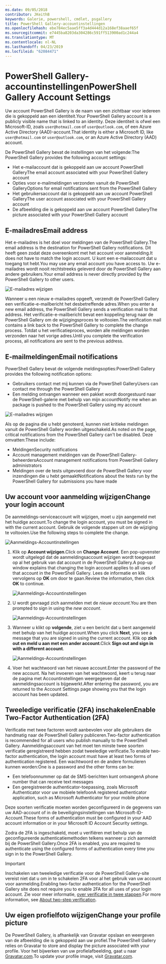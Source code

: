 ```yaml
---
ms.date: 09/05/2018
contributor: JKeithB
keywords: Galerie, powershell, cmdlet, psgallery
title: PowerShell Gallery-accountinstellingen
ms.openlocfilehash: ebe784ec5aae5ff3a4d444d12a168ef38aaef65f
ms.sourcegitcommit: e7445ba8203da304286c591ff513900ad1c244a4
ms.translationtype: MT
ms.contentlocale: nl-NL
ms.lasthandoff: 04/23/2019
ms.locfileid: "62084471"
---
```

# <a name="powershell-gallery-account-settings"></a><span data-ttu-id="73f92-103">PowerShell Gallery-accountinstellingen</span><span class="sxs-lookup"><span data-stu-id="73f92-103">PowerShell Gallery Account Settings</span></span>

<span data-ttu-id="73f92-104">Uw account PowerShell Gallery is de naam van een zichtbaar voor iedereen die is gekoppeld aan een identiteit.</span><span class="sxs-lookup"><span data-stu-id="73f92-104">Your PowerShell Gallery account is a publicly visible name that is linked to an identity.</span></span> <span data-ttu-id="73f92-105">Deze identiteit is ofwel een Microsoft-ID, zoals `user@hotmail.com` of `user@outlook.com`, of een Azure Active Directory (AAD)-account.</span><span class="sxs-lookup"><span data-stu-id="73f92-105">That identity is either a Microsoft ID, like `user@hotmail.com` or `user@outlook.com`, or an Azure Active Directory (AAD) account.</span></span>

<span data-ttu-id="73f92-106">De PowerShell Gallery bevat de instellingen van het volgende:</span><span class="sxs-lookup"><span data-stu-id="73f92-106">The PowerShell Gallery provides the following account settings:</span></span>

- <span data-ttu-id="73f92-107">Het e-mailaccount dat is gekoppeld aan uw account PowerShell Gallery</span><span class="sxs-lookup"><span data-stu-id="73f92-107">The email account associated with your PowerShell Gallery account</span></span>
- <span data-ttu-id="73f92-108">Opties voor e-mailmeldingen verzonden vanuit de PowerShell Gallery</span><span class="sxs-lookup"><span data-stu-id="73f92-108">Options for email notifications sent from the PowerShell Gallery</span></span>
- <span data-ttu-id="73f92-109">Het gebruikersaccount dat is gekoppeld aan uw account PowerShell Gallery</span><span class="sxs-lookup"><span data-stu-id="73f92-109">The user account associated with your PowerShell Gallery account</span></span>
- <span data-ttu-id="73f92-110">De afbeelding die is gekoppeld aan uw account PowerShell Gallery</span><span class="sxs-lookup"><span data-stu-id="73f92-110">The picture associated with your PowerShell Gallery account</span></span>

## <a name="email-address"></a><span data-ttu-id="73f92-111">E-mailadres</span><span class="sxs-lookup"><span data-stu-id="73f92-111">Email address</span></span>

<span data-ttu-id="73f92-112">Het e-mailadres is het doel voor meldingen van de PowerShell Gallery.</span><span class="sxs-lookup"><span data-stu-id="73f92-112">The email address is the destination for PowerShell Gallery notifications.</span></span> <span data-ttu-id="73f92-113">Dit heeft geen zodat deze overeenkomt met het account voor aanmelding.</span><span class="sxs-lookup"><span data-stu-id="73f92-113">It does not have to match the login account.</span></span> <span data-ttu-id="73f92-114">U kunt een e-mailaccount dat u toegang tot hebt.</span><span class="sxs-lookup"><span data-stu-id="73f92-114">You may use any email account you have access to.</span></span> <span data-ttu-id="73f92-115">Uw e-mailadres wordt nooit rechtstreeks geleverd door de PowerShell Gallery aan andere gebruikers.</span><span class="sxs-lookup"><span data-stu-id="73f92-115">Your email address is never directly provided by the PowerShell Gallery to other users.</span></span>

![E-mailadres wijzigen](../../Images/PSGallery_AcccountEmailAddress.png)

<span data-ttu-id="73f92-117">Wanneer u een nieuw e-mailadres opgeeft, verzendt de PowerShell Gallery een verificatie-e-mailbericht het desbetreffende adres.</span><span class="sxs-lookup"><span data-stu-id="73f92-117">When you enter a new email address, the PowerShell Gallery sends a verification mail to that address.</span></span> <span data-ttu-id="73f92-118">Het verificatie-e-mailbericht bevat een koppeling terug naar de PowerShell Gallery om de wijzigingsproces te voltooien.</span><span class="sxs-lookup"><span data-stu-id="73f92-118">The verification mail contains a link back to the PowerShell Gallery to complete the change process.</span></span> <span data-ttu-id="73f92-119">Totdat u het verificatieproces, worden alle meldingen worden verzonden naar het vorige adres.</span><span class="sxs-lookup"><span data-stu-id="73f92-119">Until you complete the verification process, all notifications are sent to the previous address.</span></span>

## <a name="email-notifications"></a><span data-ttu-id="73f92-120">E-mailmeldingen</span><span class="sxs-lookup"><span data-stu-id="73f92-120">Email notifications</span></span>

<span data-ttu-id="73f92-121">PowerShell Gallery bevat de volgende meldingsopties:</span><span class="sxs-lookup"><span data-stu-id="73f92-121">PowerShell Gallery provides the following notification options:</span></span>

- <span data-ttu-id="73f92-122">Gebruikers contact met mij kunnen via de PowerShell Gallery</span><span class="sxs-lookup"><span data-stu-id="73f92-122">Users can contact me through the PowerShell Gallery</span></span>
- <span data-ttu-id="73f92-123">Een melding ontvangen wanneer een pakket wordt doorgestuurd naar de PowerShell-galerie met behulp van mijn account</span><span class="sxs-lookup"><span data-stu-id="73f92-123">Notify me when an package is pushed to the PowerShell Gallery using my account</span></span>

![E-mailadres wijzigen](../../Images/PSGallery_AccountEmailOptions.png)

<span data-ttu-id="73f92-125">Als op de pagina die u hebt genoteerd, kunnen niet kritieke meldingen vanuit de PowerShell Gallery worden uitgeschakeld.</span><span class="sxs-lookup"><span data-stu-id="73f92-125">As noted on the page, critical notifications from the PowerShell Gallery can't be disabled.</span></span>
<span data-ttu-id="73f92-126">Deze omvatten:</span><span class="sxs-lookup"><span data-stu-id="73f92-126">These include:</span></span>

- <span data-ttu-id="73f92-127">Meldingen</span><span class="sxs-lookup"><span data-stu-id="73f92-127">Security notifications</span></span>
- <span data-ttu-id="73f92-128">Account management meldingen van de PowerShell Gallery-beheerders</span><span class="sxs-lookup"><span data-stu-id="73f92-128">Account management notifications from PowerShell Gallery administrators</span></span>
- <span data-ttu-id="73f92-129">Meldingen over de tests uitgevoerd door de PowerShell Gallery voor inzendingen die u hebt gemaakt</span><span class="sxs-lookup"><span data-stu-id="73f92-129">Notifications about the tests run by the PowerShell Gallery for submissions you have made</span></span>

## <a name="change-your-login-account"></a><span data-ttu-id="73f92-130">Uw account voor aanmelding wijzigen</span><span class="sxs-lookup"><span data-stu-id="73f92-130">Change your login account</span></span>

<span data-ttu-id="73f92-131">De aanmeldings-serviceaccount wilt wijzigen, moet u zijn aangemeld met het huidige account.</span><span class="sxs-lookup"><span data-stu-id="73f92-131">To change the login account, you must be signed in with the current account.</span></span> <span data-ttu-id="73f92-132">Gebruik de volgende stappen uit om de wijziging te voltooien.</span><span class="sxs-lookup"><span data-stu-id="73f92-132">Use the following steps to complete the change.</span></span>

![Aanmeldings-Accountinstellingen](../../Images/PSGallery_LoginAccountSettings.png)

1. <span data-ttu-id="73f92-134">Klik op **Account wijzigen**.</span><span class="sxs-lookup"><span data-stu-id="73f92-134">Click on **Change Account**.</span></span> <span data-ttu-id="73f92-135">Een pop-upvenster wordt uitgelegd dat de aanmeldingsaccount wijzigen wordt toegepast op al het gebruik van dat account in de PowerShell Gallery.</span><span class="sxs-lookup"><span data-stu-id="73f92-135">A pop-up window explains that changing the login account applies to all uses of that account in the PowerShell Gallery.</span></span> <span data-ttu-id="73f92-136">Lees de informatie en klik vervolgens op **OK** om door te gaan.</span><span class="sxs-lookup"><span data-stu-id="73f92-136">Review the information, then click **OK** to continue.</span></span>

   ![Aanmeldings-Accountinstellingen](../../Images/PSGallery_LoginAccountChange-1.png)

2. <span data-ttu-id="73f92-138">U wordt gevraagd zich aanmelden met de _nieuw account_.</span><span class="sxs-lookup"><span data-stu-id="73f92-138">You are then prompted to sign in using the _new account_.</span></span>

   ![Aanmeldings-Accountinstellingen](../../Images/PSGallery_LoginAccountChange-2.png)

3. <span data-ttu-id="73f92-140">Wanneer u klikt op **volgende**, ziet u een bericht dat u bent aangemeld met behulp van het huidige account.</span><span class="sxs-lookup"><span data-stu-id="73f92-140">When you click **Next**, you see a message that you are signed in using the current account.</span></span>
   <span data-ttu-id="73f92-141">Klik op **zich out en meld u aan met een ander account**.</span><span class="sxs-lookup"><span data-stu-id="73f92-141">Click **Sign out and sign in with a different account**.</span></span>

   ![Aanmeldings-Accountinstellingen](../../Images/PSGallery_LoginAccountChange-3.png)

4. <span data-ttu-id="73f92-143">Voer het wachtwoord van het nieuwe account.</span><span class="sxs-lookup"><span data-stu-id="73f92-143">Enter the password of the new account.</span></span> <span data-ttu-id="73f92-144">Na het invoeren van het wachtwoord, keert u terug naar de pagina met Accountinstellingen weergegeven dat de aanmeldingsaccount is bijgewerkt.</span><span class="sxs-lookup"><span data-stu-id="73f92-144">After entering the password, you are returned to the Account Settings page showing you that the login account has been updated.</span></span>


## <a name="enable-two-factor-authentication-2fa"></a><span data-ttu-id="73f92-145">Tweeledige verificatie (2FA) inschakelen</span><span class="sxs-lookup"><span data-stu-id="73f92-145">Enable Two-Factor Authentication (2FA)</span></span>

<span data-ttu-id="73f92-146">Verificatie met twee factoren wordt aanbevolen voor alle gebruikers die handmatig naar de PowerShell Gallery publiceren.</span><span class="sxs-lookup"><span data-stu-id="73f92-146">Two-factor authentication is recommended for all users who publish manually to the PowerShell Gallery.</span></span> <span data-ttu-id="73f92-147">Aanmeldingsaccount van het moet ten minste twee soorten verificatie geregistreerd hebben zodat tweeledige verificatie.</span><span class="sxs-lookup"><span data-stu-id="73f92-147">To enable two-factor authentication, the login account must have at least two forms of authentication registered.</span></span> <span data-ttu-id="73f92-148">Een wachtwoord en de andere formulieren kunnen worden:</span><span class="sxs-lookup"><span data-stu-id="73f92-148">One is a password and the other forms can be:</span></span>

- <span data-ttu-id="73f92-149">Een telefoonnummer op dat de SMS-berichten kunt ontvangen</span><span class="sxs-lookup"><span data-stu-id="73f92-149">A phone number that can receive text messages</span></span>
- <span data-ttu-id="73f92-150">Een geregistreerde authenticator-toepassing, zoals Microsoft Authenticator voor uw mobiele telefoon</span><span class="sxs-lookup"><span data-stu-id="73f92-150">A registered authenticator application, such as Microsoft Authenticator for your mobile phone</span></span>

<span data-ttu-id="73f92-151">Deze soorten verificatie moeten worden geconfigureerd in de gegevens van uw AAD-account of in de beveiligingsinstellingen van Microsoft-ID-Account.</span><span class="sxs-lookup"><span data-stu-id="73f92-151">These forms of authentication must be configured in your AAD account information or in your Microsoft ID Account Security settings.</span></span>

<span data-ttu-id="73f92-152">Zodra de 2FA is ingeschakeld, moet u verifiëren met behulp van de geconfigureerde authenticatiemethoden telkens wanneer u zich aanmeldt bij de PowerShell Gallery.</span><span class="sxs-lookup"><span data-stu-id="73f92-152">Once 2FA is enabled, you are required to authenticate using the configured forms of authentication every time you sign in to the PowerShell Gallery.</span></span>

> [!IMPORTANT]
> <span data-ttu-id="73f92-153">Inschakelen van tweeledige verificatie voor de PowerShell Gallery-site vereist niet dat u om in te schakelen 2FA voor al het gebruik van uw account voor aanmelding.</span><span class="sxs-lookup"><span data-stu-id="73f92-153">Enabling two-factor authentication for the PowerShell Gallery site does not require you to enable 2FA for all uses of your login account.</span></span> <span data-ttu-id="73f92-154">Zie voor meer informatie, [over verificatie in twee stappen](https://support.microsoft.com/help/12408/microsoft-account-about-two-step-verification).</span><span class="sxs-lookup"><span data-stu-id="73f92-154">For more information, see [About two-step verification](https://support.microsoft.com/help/12408/microsoft-account-about-two-step-verification).</span></span>

## <a name="change-your-profile-picture"></a><span data-ttu-id="73f92-155">Uw eigen profielfoto wijzigen</span><span class="sxs-lookup"><span data-stu-id="73f92-155">Change your profile picture</span></span>

<span data-ttu-id="73f92-156">De PowerShell Gallery, is afhankelijk van Gravatar opslaan en weergeven van de afbeelding die is gekoppeld aan uw profiel.</span><span class="sxs-lookup"><span data-stu-id="73f92-156">The PowerShell Gallery relies on Gravatar to store and display the picture associated with your profile.</span></span> <span data-ttu-id="73f92-157">Voor het bijwerken van uw profielafbeelding, gaat u naar [Gravatar.com](http://www.gravatar.com/).</span><span class="sxs-lookup"><span data-stu-id="73f92-157">To update your profile image, visit [Gravatar.com](http://www.gravatar.com/).</span></span>
